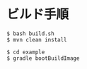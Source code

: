 ビルド手順
=====

```
$ bash build.sh
$ mvn clean install 
```

```
$ cd example
$ gradle bootBuildImage
```

